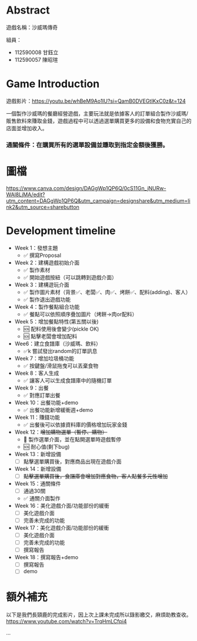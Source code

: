 # Abstract

遊戲名稱：沙威瑪傳奇

組員：

- 112590008 甘鈺立
- 112590057 陳昭瑄

# Game Introduction

遊戲影片：https://youtu.be/whBeM9Ao1lU?si=QamB0DVEGtIKxC0z&t=124

一個製作沙威瑪的餐廳經營遊戲，主要玩法就是依據客人的訂單組合製作沙威瑪/販售飲料來賺取金錢，遊戲過程中可以透過選單購買更多的設備和食物充實自己的店面並增加收入。
### 通關條件：在購買所有的選單設備並賺取到指定金額後獲勝。

# 圖檔
https://www.canva.com/design/DAGgWp1QP6Q/0cS11Gn_jNURw-WAl8LjMA/edit?utm_content=DAGgWp1QP6Q&utm_campaign=designshare&utm_medium=link2&utm_source=sharebutton

# Development timeline

- Week 1：發想主題
  - ✅ 撰寫Proposal
- Week 2：建構遊戲初始介面
  - ✅ 製作素材
  - ✅ 開始遊戲按紐（可以跳轉到遊戲介面）
- Week 3：建構遊玩介面
  - ✅ 製作圖片素材（背景✅、老闆✅、肉✅、烤餅✅、配料(adding)、客人）
  - ✅ 製作退出遊戲功能
- Week 4：製作餐點組合功能
  - ✅ 餐點可以依照順序疊加圖片（烤餅->肉or配料）
- Week 5：增加餐點特性(第五關以後)
  - 🆘 配料使用後會變少(pickle OK)
  - 🆘 點擊老闆會增加配料
- Wee6：建立食譜庫（沙威瑪、飲料）
  - ✅k  嘗試發出random的訂單訊息
- Week 7：增加垃圾桶功能
  - ✅ 按鍵盤/滑鼠拖曳可以丟棄食物
- Week 8：客人生成
  - ✅ 讓客人可以生成食譜庫中的隨機訂單
- Week 9：出餐
  - ✅ 對應訂單出餐
- Week 10：出餐功能+demo
  - ✅ 出餐功能新增緩衝週+demo
- Week 11：賺錢功能
  - ✅ 出餐後可以依據資料庫的價格增加玩家金錢
- Week 12：~~增加購物選單（暫停、購物）~~
  - 💬 製作選單介面，並在點開選單時遊戲暫停
  - 🆘 耐心值(剩下bug)
- Week 13：新增設備
  - [ ] 點擊選單購買後，對應商品出現在遊戲介面
- Week 14：新增設備
  - [ ] ~~點擊選單購買後，食譜庫會增加對應食物，客人點餐多元性增加~~
- Week 15：通關條件
  - [ ] 通過30關
  - ✅ 通關介面製作
- Week 16：美化遊戲介面/功能部份的緩衝
  - [ ] 美化遊戲介面
  - [ ] 完善未完成的功能
- Week 17：美化遊戲介面/功能部份的緩衝
  - [ ] 美化遊戲介面
  - [ ] 完善未完成的功能
  - [ ] 撰寫報告
- Week 18：撰寫報告+demo
  - [ ] 撰寫報告
  - [ ] demo
  
# 額外補充
以下是我們長頸鹿的完成影片，因上次上課未完成所以錄影繳交，麻煩助教查收。 https://www.youtube.com/watch?v=TrqHmLCfpi4

...


